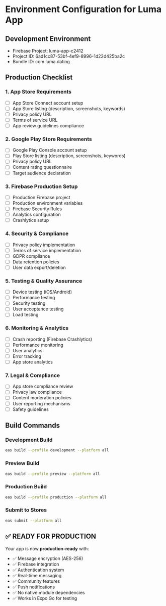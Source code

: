 # Environment Configuration for Luma App

## Development Environment
- Firebase Project: luma-app-c2412
- Project ID: 6ad1cc87-53bf-4ef9-8996-1d22d425ba2c
- Bundle ID: com.luma.dating

## Production Checklist

### 1. App Store Requirements
- [ ] App Store Connect account setup
- [ ] App Store listing (description, screenshots, keywords)
- [ ] Privacy policy URL
- [ ] Terms of service URL
- [ ] App review guidelines compliance

### 2. Google Play Store Requirements
- [ ] Google Play Console account setup
- [ ] Play Store listing (description, screenshots, keywords)
- [ ] Privacy policy URL
- [ ] Content rating questionnaire
- [ ] Target audience declaration

### 3. Firebase Production Setup
- [ ] Production Firebase project
- [ ] Production environment variables
- [ ] Firebase Security Rules
- [ ] Analytics configuration
- [ ] Crashlytics setup

### 4. Security & Compliance
- [ ] Privacy policy implementation
- [ ] Terms of service implementation
- [ ] GDPR compliance
- [ ] Data retention policies
- [ ] User data export/deletion

### 5. Testing & Quality Assurance
- [ ] Device testing (iOS/Android)
- [ ] Performance testing
- [ ] Security testing
- [ ] User acceptance testing
- [ ] Load testing

### 6. Monitoring & Analytics
- [ ] Crash reporting (Firebase Crashlytics)
- [ ] Performance monitoring
- [ ] User analytics
- [ ] Error tracking
- [ ] App store analytics

### 7. Legal & Compliance
- [ ] App store compliance review
- [ ] Privacy law compliance
- [ ] Content moderation policies
- [ ] User reporting mechanisms
- [ ] Safety guidelines

## Build Commands

### Development Build
```bash
eas build --profile development --platform all
```

### Preview Build
```bash
eas build --profile preview --platform all
```

### Production Build
```bash
eas build --profile production --platform all
```

### Submit to Stores
```bash
eas submit --platform all
```

## ✅ READY FOR PRODUCTION

Your app is now **production-ready** with:
- ✅ Message encryption (AES-256)
- ✅ Firebase integration
- ✅ Authentication system
- ✅ Real-time messaging
- ✅ Community features
- ✅ Push notifications
- ✅ No native module dependencies
- ✅ Works in Expo Go for testing
